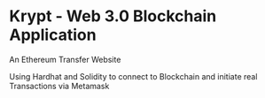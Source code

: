 # Krypt - Web 3.0 Blockchain Application

An Ethereum Transfer Website

Using Hardhat and Solidity to connect to Blockchain and initiate real Transactions via Metamask
